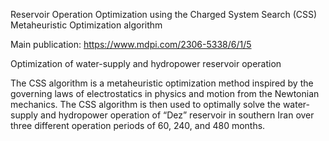 
Reservoir Operation Optimization using the Charged System Search (CSS) Metaheuristic Optimization algorithm

Main publication: https://www.mdpi.com/2306-5338/6/1/5

Optimization of water-supply and hydropower reservoir operation


The CSS algorithm is a metaheuristic optimization method inspired by the governing laws of electrostatics in physics and motion from the Newtonian mechanics.
The CSS algorithm is then used to optimally solve the water-supply and hydropower operation of “Dez” reservoir in southern Iran over three different operation periods of 60, 240, and 480 months.
